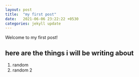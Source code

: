 ```yaml
---
layout: post
title:  "my first post"
date:   2021-06-06 23:22:22 +0530
categories: jekyll update
---
```

Welcome to my first post!

## here are the things i will be writing about 
1. random
2. random 2
